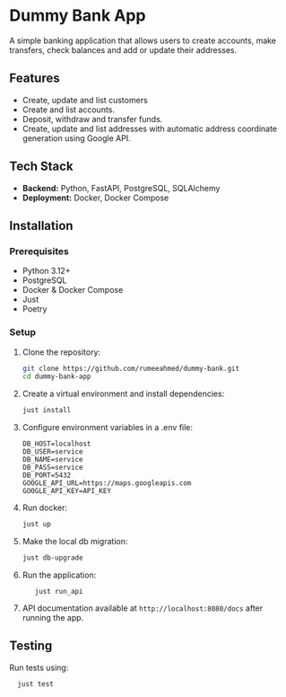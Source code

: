 # Dummy Bank App

A simple banking application that allows users to create accounts, make transfers, 
check balances and add or update their addresses.

## Features

- Create, update and list customers
- Create and list accounts.
- Deposit, withdraw and transfer funds.
- Create, update and list addresses with automatic address coordinate generation using 
Google API.

## Tech Stack

- **Backend:** Python, FastAPI, PostgreSQL, SQLAlchemy
- **Deployment:** Docker, Docker Compose

## Installation

### Prerequisites
- Python 3.12+
- PostgreSQL
- Docker & Docker Compose
- Just
- Poetry

### Setup

1. Clone the repository:
   ```sh
   git clone https://github.com/rumeeahmed/dummy-bank.git
   cd dummy-bank-app
   ```
2. Create a virtual environment and install dependencies:
   ```sh
   just install
   ```
3. Configure environment variables in a .env file:
   ```
   DB_HOST=localhost
   DB_USER=service
   DB_NAME=service
   DB_PASS=service
   DB_PORT=5432
   GOOGLE_API_URL=https://maps.googleapis.com
   GOOGLE_API_KEY=API_KEY
   ```
4. Run docker:
   ```sh
   just up
   ```
5. Make the local db migration:
   ```sh
   just db-upgrade
   ```
6. Run the application:
   ```shell
      just run_api
   ```
7. API documentation available at `http://localhost:8080/docs`
after running the app.

## Testing

Run tests using:
```sh
  just test
```